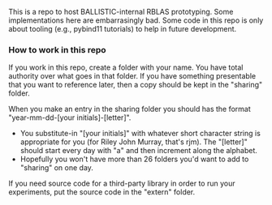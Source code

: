 This is a repo to host BALLISTIC-internal RBLAS prototyping.
Some implementations here are embarrasingly bad.
Some code in this repo is only about tooling (e.g., pybind11 tutorials) to help in future development.

### How to work in this repo

If you work in this repo, create a folder with your name.
You have total authority over what goes in that folder.
If you have something presentable that you want to reference later, then a copy should be kept in the "sharing" folder.

When you make an entry in the sharing folder you should has the format "year-mm-dd-[your initials]-[letter]".
 * You substitute-in "[your initials]" with whatever short character string is appropriate for you (for Riley John Murray, that's rjm).
The "[letter]" should start every day with "a" and then increment along the alphabet.
 * Hopefully you won't have more than 26 folders you'd want to add to "sharing" on one day.

If you need source code for a third-party library in order to run your experiments, put the source code in the "extern" folder.
